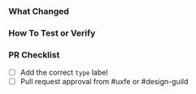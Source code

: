 <!-- Give your PR a recognizable title. For example: "FE-123: Add new prop to component" or "Resolve Issue #123: Fix bug in component" -->
<!-- Your PR title will be visible in changelogs -->

### What Changed

<!--
What changes does this PR propose?
Provide screenshots or [screen recordings](https://getkap.co/) for any visual changes.
-->

### How To Test or Verify

<!--
Describe any steps that may help reviewers verify changes.
Anything beyond basic unit testing, such as assistive tech usage, or special interactions.
-->

### PR Checklist

- [ ] Add the correct `type` label
- [ ] Pull request approval from #uxfe or #design-guild
